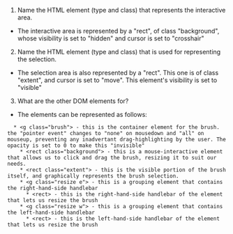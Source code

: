 1. Name the HTML element (type and class) that represents the interactive area.
  * The interactive area is represented by a "rect", of class "background", whose visibility is set to "hidden" and cursor is set to "crosshair"
2. Name the HTML element (type and class) that is used for representing the selection.
  * The selection area is also represented by a "rect". This one is of class "extent", and cursor is set to "move". This element's visibility is set to "visible"
3. What are the other DOM elements for?
 * The elements can be represented as follows:
```
  * <g class="brush"> - this is the container element for the brush. the "pointer event" changes to "none" on mousedown and "all" on mouseup, preventing any inadvertant drag-highlighting by the user. The opacity is set to 0 to make this "invisible"
    * <rect class="background"> - this is a mouse-interactive element that allows us to click and drag the brush, resizing it to suit our needs.
    * <rect class="extent"> - this is the visible portion of the brush itself, and graphically represents the brush selection.
    * <g class="resize e"> - this is a grouping element that contains the right-hand-side handlebar
      * <rect> - this is the right-hand-side handlebar of the element that lets us resize the brush
    * <g class="resize w"> - this is a grouping element that contains the left-hand-side handlebar
      * <rect> - this is the left-hand-side handlebar of the element that lets us resize the brush
```
